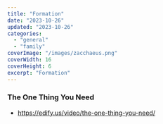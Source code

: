 ```yaml
---
title: "Formation"
date: "2023-10-26"
updated: "2023-10-26"
categories:
  - "general"
  - "family"
coverImage: "/images/zacchaeus.png"
coverWidth: 16
coverHeight: 6
excerpt: "Formation"
---
```

### The One Thing You Need
* https://edify.us/video/the-one-thing-you-need/
